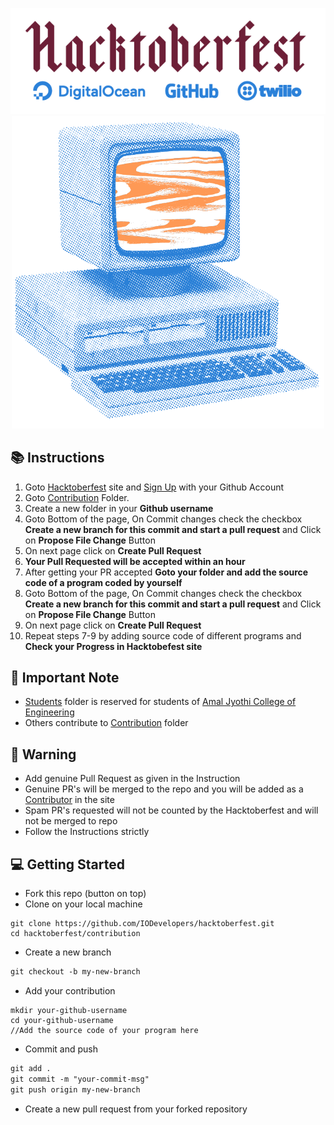 <p align="center">
  <img src="assets/logo.png" />
  <img src="assets/cover1.png" width="500px" height="500px"/>
</p>

## :books: Instructions
1. Goto [Hacktoberfest](https://hacktoberfest.digitalocean.com/) site and [Sign Up](https://hacktoberfest.digitalocean.com/sign_up/register) with your Github Account
2. Goto [Contribution](/contribution) Folder.
3. Create a new folder in your **Github username**
4. Goto Bottom of the page, On Commit changes check the checkbox <b>Create a new branch for this commit and start a pull request</b> and Click on <b>Propose File Change</b> Button
5. On next page click on <b>Create Pull Request</b>
6. **Your Pull Requested will be accepted within an hour**<br>
7. After getting your PR accepted **Goto your folder and add the source code of a program coded by yourself**
8. Goto Bottom of the page, On Commit changes check the checkbox <b>Create a new branch for this commit and start a pull request</b> and Click on <b>Propose File Change</b> Button
9. On next page click on <b>Create Pull Request</b>
10. Repeat steps 7-9 by adding source code of different programs and **Check your Progress in Hacktobefest site**

## :pencil: Important Note 
- [Students](/students) folder is reserved for students of [Amal Jyothi College of Engineering](https://ajce.in)
- Others contribute to [Contribution](/contribution) folder

## :rotating_light: Warning
- Add genuine Pull Request as given in the Instruction
- Genuine PR's will be merged to the repo and you will be added as a [Contributor](https://iodevelopers.github.io/hacktoberfest/contributors.html) in the site
- Spam PR's requested will not be counted by the Hacktoberfest and will not be merged to repo
- Follow the Instructions strictly

## :computer: Getting Started

- Fork this repo (button on top)
- Clone on your local machine

```terminal
git clone https://github.com/IODevelopers/hacktoberfest.git
cd hacktoberfest/contribution
```
- Create a new branch

```markdown
git checkout -b my-new-branch
```
- Add your contribution
```
mkdir your-github-username
cd your-github-username
//Add the source code of your program here
```
- Commit and push

```markdown
git add .
git commit -m "your-commit-msg"
git push origin my-new-branch
```

- Create a new pull request from your forked repository
